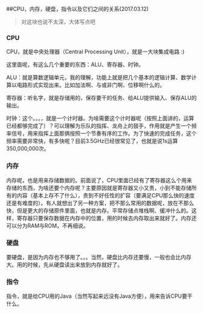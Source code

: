 ##CPU，内存，硬盘，指令以及它们之间的关系(2017.03.12)

>对这块也说不太深，大体写点吧

### CPU

CPU，就是中央处理器（Central Processing Unit），就是一大块集成电路 :)

这里面呢，有这么几个重要的东西：ALU、寄存器、时钟。

ALU：就是算数逻辑单元，我的理解，功能上就是把几个基本的逻辑计算、数学计算以电路形式实现出来。比如加法啊、与或非门啊、位移啊什么的。

寄存器：听名字，就是存储用的，保存要干的任务、给ALU提供输入、保存ALU的输出。

时钟：这个。。。，就是一个计时器。为啥需要这个计时器呢（按照上面讲的，运算已经都够完成了）？可以理解为乐队的指挥、龙舟上的鼓手，作用就是产生一个频率信号，用来指挥上面那俩按照一个节奏有序的工作。为了快速的完成任务，这个频率需要非常快，有多快呢？目前3.5GHz已经很常见了，也就是说1s运算350,000,000次。

### 内存

内存呢，也是用来存储数据的。前面说了，CPU里面已经有了寄存器这么个用来存储的东西，为啥还要个内存呢？主要原因就是寄存器又小又贵，小到不能存储所有的内容（基本上存不了什么），贵到不好任性的扩容（要满足CPU那么快的速度还是有难度的）。有人就想出了另一种方案，把不那么常用的数据呢，放在不那么快，但是更大的存储原件里面，也就是内存。平常存储点堆栈啊、缓冲什么的。这样，寄存器只要保存数据在内存中的位置，用的时候去内存取出来就好了。内存还可以分为RAM与ROM，不再细说。

### 硬盘

要硬盘，是因为内存也不够用了。。。当然，硬盘比内存还要慢，一般也会比内存大。用的时候，先从硬盘读出来放到内存就好了。

### 指令

指令，就是给CPU用的Java（当然写起来远没有Java方便），用来告诉CPU要干什么。